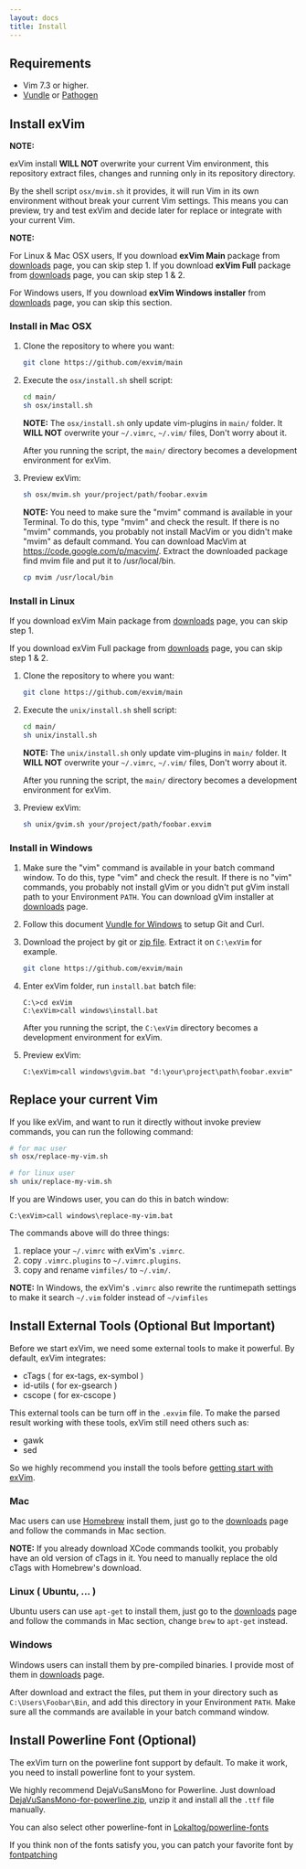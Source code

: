 ```yaml
---
layout: docs
title: Install
---
```


## Requirements

- Vim 7.3 or higher.
- [Vundle](https://github.com/gmarik/vundle) or [Pathogen](https://github.com/tpope/vim-pathogen)

## Install exVim

**NOTE:** 

exVim install **WILL NOT** overwrite your current Vim environment, this repository 
extract files, changes and running only in its repository directory. 

By the shell script `osx/mvim.sh` it provides, it will run Vim in its own environment 
without break your current Vim settings. This means you can preview, try and test exVim 
and decide later for replace or integrate with your current Vim. 

**NOTE:** 

For Linux & Mac OSX users, If you download **exVim Main** package 
from [downloads]({{site.url}}/downloads) page, you can skip step 1.
If you download **exVim Full** package from [downloads]({{site.url}}/downloads) 
page, you can skip step 1 & 2.

For Windows users, If you download **exVim Windows installer** 
from [downloads]({{site.url}}/downloads) page, you can skip this section.

### Install in Mac OSX

1. Clone the repository to where you want: 

    ```bash
    git clone https://github.com/exvim/main
    ```

1. Execute the `osx/install.sh` shell script:

    ```bash
    cd main/
    sh osx/install.sh
    ```

    **NOTE:** The `osx/install.sh` only update vim-plugins in `main/` folder. 
    It **WILL NOT** overwrite your `~/.vimrc`, `~/.vim/` files, Don't worry about it.  

    After you running the script, the `main/` directory becomes a development environment
    for exVim. 
    
1. Preview exVim:

    ```bash
    sh osx/mvim.sh your/project/path/foobar.exvim 
    ```

    **NOTE:** You need to make sure the "mvim" command is available in your Terminal. 
    To do this, type "mvim" and check the result. If there is no "mvim" commands, 
    you probably not install MacVim or you didn't make "mvim" as default command. 
    You can download MacVim at https://code.google.com/p/macvim/. Extract the downloaded 
    package find mvim file and put it to /usr/local/bin.

    ```bash
    cp mvim /usr/local/bin
    ```

### Install in Linux

If you download exVim Main package from [downloads]({{site.url}}/downloads) page, 
you can skip step 1.

If you download exVim Full package from [downloads]({{site.url}}/downloads) page, 
you can skip step 1 & 2.

1. Clone the repository to where you want: 

    ```bash
    git clone https://github.com/exvim/main
    ```

1. Execute the `unix/install.sh` shell script:

    ```bash
    cd main/
    sh unix/install.sh
    ```

    **NOTE:** The `unix/install.sh` only update vim-plugins in `main/` folder. 
    It **WILL NOT** overwrite your `~/.vimrc`, `~/.vim/` files, Don't worry about it.  

    After you running the script, the `main/` directory becomes a development environment
    for exVim. 
    
1. Preview exVim:

    ```bash
    sh unix/gvim.sh your/project/path/foobar.exvim 
    ```

### Install in Windows

1. Make sure the "vim" command is available in your batch command window. To do this, type "vim"
and check the result. If there is no "vim" commands, you probably not install gVim or you didn't 
put gVim install path to your Environment `PATH`. You can download gVim installer at 
[downloads]({{site.url}}/downloads) page. 

1. Follow this document [Vundle for Windows](https://github.com/gmarik/Vundle.vim/wiki/Vundle-for-Windows)
to setup Git and Curl.

1. Download the project by git or [zip file](https://github.com/exvim/main/archive/master.zip). 
Extract it on `C:\exVim` for example. 

    ```bash
    git clone https://github.com/exvim/main
    ```

1. Enter exVim folder, run `install.bat` batch file:

    ```
    C:\>cd exVim
    C:\exVim>call windows\install.bat
    ```

    After you running the script, the `C:\exVim` directory becomes a development environment for exVim. 

1. Preview exVim:

    ```
    C:\exVim>call windows\gvim.bat "d:\your\project\path\foobar.exvim"
    ```

## Replace your current Vim

If you like exVim, and want to run it directly without invoke preview commands, you can run the following
command:

```bash
# for mac user
sh osx/replace-my-vim.sh

# for linux user
sh unix/replace-my-vim.sh
```

If you are Windows user, you can do this in batch window: 

```
C:\exVim>call windows\replace-my-vim.bat
```

The commands above will do three things:

1. replace your `~/.vimrc` with exVim's `.vimrc`.
1. copy `.vimrc.plugins` to `~/.vimrc.plugins`.
1. copy and rename `vimfiles/` to `~/.vim/`.


**NOTE:** In Windows, the exVim's `.vimrc` also rewrite the runtimepath settings to make it search
`~/.vim` folder instead of `~/vimfiles`

## Install External Tools (Optional But Important)

Before we start exVim, we need some external tools to make it powerful. By default, exVim integrates:

- cTags ( for ex-tags, ex-symbol )
- id-utils ( for ex-gsearch )
- cscope ( for ex-cscope )

This external tools can be turn off in the `.exvim` file. To make the parsed result working with these
tools, exVim still need others such as:

- gawk
- sed

So we highly recommend you install the tools before [getting start with exVim]({{site.url}}/docs/getting-start). 

### Mac 

Mac users can use [Homebrew](http://brew.sh/) install them, just go to the [downloads]({{site.url}}/downloads) 
page and follow the commands in Mac section.

**NOTE:** If you already download XCode commands toolkit, you probably have an old version of cTags in it. 
You need to manually replace the old cTags with Homebrew's download.

### Linux ( Ubuntu, ... ) 

Ubuntu users can use `apt-get` to install them, just go to the [downloads]({{site.url}}/downloads) 
page and follow the commands in Mac section, change `brew` to `apt-get` instead.

### Windows

Windows users can install them by pre-compiled binaries. I provide most of them in [downloads]({{site.url}}/downloads)
page.

After download and extract the files, put them in your directory such as `C:\Users\Foobar\Bin`, and add 
this directory in your Environment `PATH`. Make sure all the commands are available in your 
batch command window.

## Install Powerline Font (Optional)

The exVim turn on the powerline font support by default. To make it work, you need to install 
powerline font to your system. 

We highly recommend DejaVuSansMono for Powerline. Just download [DejaVuSansMono-for-powerline.zip]({{site.url}}/downloads/DejaVuSansMono-for-powerline.zip),
unzip it and install all the `.ttf` file manually.

You can also select other powerline-font in [Lokaltog/powerline-fonts](https://github.com/Lokaltog/powerline-fonts)

If you think non of the fonts satisfy you, you can patch your favorite font by 
[fontpatching](https://powerline.readthedocs.org/en/latest/fontpatching.html) 
